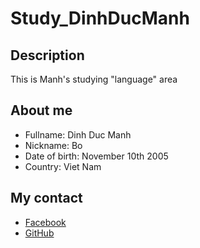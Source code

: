 # Study_DinhDucManh
## Description
This is Manh's studying "language" area
## About me
- Fullname: Dinh Duc Manh
- Nickname: Bo
- Date of birth: November 10th 2005
- Country: Viet Nam
## My contact
- [Facebook](https://www.facebook.com/manhboo123)
- [GitHub](https://github.com/dinhducbo2005)
